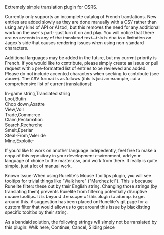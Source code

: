 Extremely simple translation plugin for OSRS.

Currently only supports an incomplete catalog of French translations. New entries are added slowly as they are done manually with a CSV rather than using any kind of API or AI tool, but this removes the need for any additional work on the user's part--just turn it on and play. You will notice that there are no accents in any of the translated text--this is due to a limitation on Jagex's side that causes rendering issues when using non-standard characters.

Additional languages may be added in the future, but my current priority is French. If you would like to contribute, please simply create an issue or pull request with a pre-formatted list of entries to be reviewed and added. Please do not include accented characters when seeking to contribute (see above). The CSV format is as follows (this is just an example, not a comprehensive list of current translations):

In-game string,Translated string<br>
Loot,Butin<br>
Chop down,Abattre<br>
View,Voir<br>
Trade,Commerce<br>
Claim,Reclamation<br>
Search,Recherche<br>
Smelt,Eperlan<br>
Steal-From,Voler de<br>
Mine,Exploiter

If you'd like to work on another language indepedently, feel free to make a copy of this repository in your development environment, add your language of choice to the master.csv, and work from there. It really is quite simple, just a lot of manual work.

Known Issue: When using Runelite's Mouse Tooltips plugin, you will see tooltips for trivial things like "Walk here" ("Marchez ici"). This is because Runelite filters these out by their English string. Changing those strings (by translating them) prevents Runelite from filtering potentially disruptive mouse tooltips. It is beyond the scope of this plugin to attempt to get around this. A suggestion has been placed on Runelite's git page for a custom filter that would allow us to get around this issue by blacklisting specific tooltips by their string.

As a bandaid solution, the following strings will simply not be translated by this plugin: Walk here, Continue, Cancel, Sliding piece